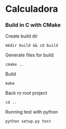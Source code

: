 # Calculadora

### Build in C with CMake


Create build dir
```
mkdir build && cd build
```

Generate files for build
```
cmake ..
```

Build
```
make
```

Back ro root project
```
cd ..
```


Running test with python

```
python setup.py test
```
